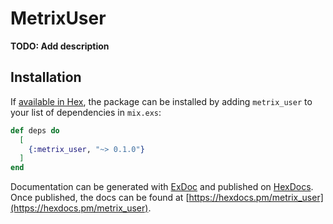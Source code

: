 # MetrixUser

**TODO: Add description**

## Installation

If [available in Hex](https://hex.pm/docs/publish), the package can be installed
by adding `metrix_user` to your list of dependencies in `mix.exs`:

```elixir
def deps do
  [
    {:metrix_user, "~> 0.1.0"}
  ]
end
```

Documentation can be generated with [ExDoc](https://github.com/elixir-lang/ex_doc)
and published on [HexDocs](https://hexdocs.pm). Once published, the docs can
be found at [https://hexdocs.pm/metrix_user](https://hexdocs.pm/metrix_user).


